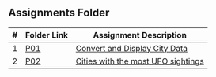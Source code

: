 ##  Assignments Folder

|   #   | Folder Link | Assignment Description |
| :---: | ----------- | ---------------------- |
|   1    |[P01](https://github.com/aquellaw/4553-Spatial-DS-Warner/tree/main/Assignments/PO1)             |   [Convert and Display City Data](https://github.com/aquellaw/4553-Spatial-DS-Warner/blob/main/Assignments/PO1/README.md)                     |
|   2    |[P02](https://github.com/aquellaw/4553-Spatial-DS-Warner/tree/main/Assignments/P02)             |   [Cities with the most UFO sightings](https://github.com/aquellaw/4553-Spatial-DS-Warner/blob/main/Assignments/P02/README.md) 
